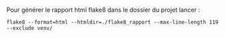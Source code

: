 Pour générer le rapport html flake8 dans le dossier du projet lancer :
```
flake8 --format=html --htmldir=./flake8_rapport --max-line-length 119 --exclude venv/
```